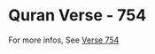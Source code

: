# Quran Verse - 754 

For more infos, See [Verse 754](https://www.quranbookk.com/quran/search?q=754)